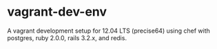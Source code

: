 vagrant-dev-env
===============

A vagrant development setup for 12.04 LTS (precise64) using chef with postgres, ruby 2.0.0, rails 3.2.x, and redis.

